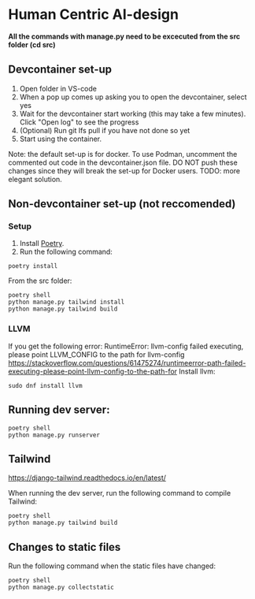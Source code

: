 # Human Centric AI-design
**All the commands with manage.py need to be excecuted from the src folder (cd src)**

## Devcontainer set-up
1. Open folder in VS-code
2. When a pop up comes up asking you to open the devcontainer, select yes
3. Wait for the devcontainer start working (this may take a few minutes). Click "Open log" to see the progress
4. (Optional) Run git lfs pull if you have not done so yet
4. Start using the container.

Note: the default set-up is for docker. To use Podman, uncomment the commented out code in the devcontainer.json file. DO NOT push these changes since they will break the set-up for Docker users. TODO: more elegant solution.

## Non-devcontainer set-up (not reccomended)
### Setup
1. Install [Poetry](https://python-poetry.org/docs/).
2. Run the following command:
```
poetry install
```
From the src folder:
```
poetry shell
python manage.py tailwind install
python manage.py tailwind build
```

### LLVM
If you get the following error:
RuntimeError: llvm-config failed executing, please point LLVM_CONFIG to the path for llvm-config
https://stackoverflow.com/questions/61475274/runtimeerror-path-failed-executing-please-point-llvm-config-to-the-path-for
Install llvm:
```
sudo dnf install llvm
```

## Running dev server:
```
poetry shell
python manage.py runserver
```

## Tailwind
https://django-tailwind.readthedocs.io/en/latest/

When running the dev server, run the following command to compile Tailwind:
```
poetry shell
python manage.py tailwind build
```

## Changes to static files
Run the following command when the static files have changed:
```
poetry shell
python manage.py collectstatic
```